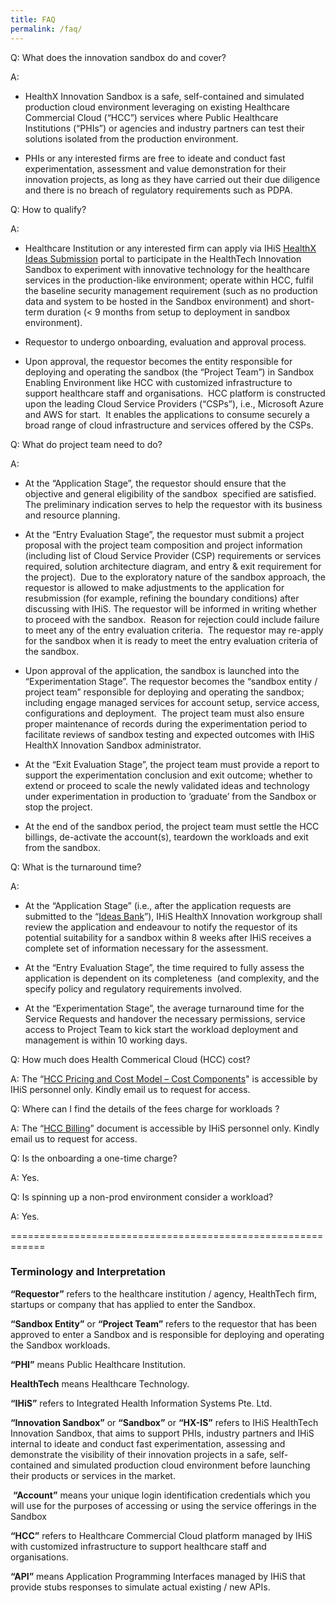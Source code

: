 ```yaml
---
title: FAQ
permalink: /faq/
---
```

Q:    What does the innovation sandbox do and cover?

A:
* HealthX Innovation Sandbox is a safe, self-contained and simulated production cloud environment leveraging on existing Healthcare Commercial Cloud (“HCC”) services where Public Healthcare Institutions (“PHIs”) or agencies and industry partners can test their solutions isolated from the production environment.&nbsp;

* PHIs or any interested firms are free to ideate and conduct fast experimentation, assessment and value demonstration for their innovation projects, as long as they have carried out their due diligence and there is no breach of regulatory requirements such as PDPA.

Q:    How to qualify?

A:
* Healthcare Institution or any interested firm can apply via IHiS [HealthX](https://form.gov.sg/634fb5a3334dbd0012970fd2) [Ideas Submission](https://form.gov.sg/634fb5a3334dbd0012970fd2) portal to participate in the HealthTech Innovation Sandbox to experiment with innovative technology for the healthcare services in the production-like environment; operate within HCC, fulfil the baseline security management requirement (such as no production data and system to be hosted in the Sandbox environment) and short-term duration (&lt; 9 months from setup to deployment in sandbox environment).

* Requestor to undergo onboarding, evaluation and approval process.

* Upon approval, the requestor becomes the entity responsible for deploying and operating the sandbox (the “Project Team”) in Sandbox Enabling Environment like HCC with customized infrastructure to support healthcare staff and organisations.&nbsp; HCC platform is constructed upon the leading Cloud Service Providers (“CSPs”), i.e., Microsoft Azure and AWS for start.&nbsp; It enables the applications to consume securely a broad range of cloud infrastructure and services offered by the CSPs.


Q:    What do project team need to do? 

A:
* At the “Application Stage”, the requestor should ensure that the objective and general eligibility of the sandbox &nbsp;specified are satisfied.&nbsp; The preliminary indication serves to help the requestor with its business and resource planning.

* At the “Entry Evaluation Stage”, the requestor must submit a project proposal with the project team composition and project information (including list of Cloud Service Provider (CSP) requirements or services required, solution architecture diagram, and entry &amp; exit requirement for the project).&nbsp; Due to the exploratory nature of the sandbox approach, the requestor is allowed to make adjustments to the application for resubmission (for example, refining the boundary conditions) after discussing with IHiS.&nbsp;The requestor will be informed in writing whether to proceed with the sandbox.&nbsp; Reason for rejection could include failure to meet any of the entry evaluation criteria.&nbsp; The requestor may re-apply for the sandbox when it is ready to meet the entry evaluation criteria of the sandbox.

* Upon approval of the application, the sandbox is launched into the “Experimentation Stage”. The requestor becomes the “sandbox entity / project team” responsible for deploying and operating the sandbox; including engage managed services for account setup, service access, configurations and deployment.&nbsp; The project team must also ensure proper maintenance of records during the experimentation period to facilitate reviews of sandbox testing and expected outcomes with IHiS HealthX Innovation Sandbox administrator.

* At the “Exit Evaluation Stage”, the project team must provide a report to support the experimentation conclusion and exit outcome; whether to extend or proceed to scale the newly validated ideas and technology under experimentation in production to ‘graduate’ from the Sandbox or stop the project.

* At the end of the sandbox period, the project team must settle the HCC billings, de-activate the account(s), teardown the workloads and exit from the sandbox.     

Q:    What is the turnaround time?

A:

*  At the “Application Stage” (i.e., after the application requests are submitted to the “[Ideas Bank](https://form.gov.sg/634fb5a3334dbd0012970fd2)”), IHiS HealthX Innovation workgroup shall review the application and endeavour to notify the requestor of its potential suitability for a sandbox within 8 weeks after IHiS receives a complete set of information necessary for the assessment.

* At the “Entry Evaluation Stage”, the time required to fully assess the application is dependent on its completeness&nbsp; (and complexity, and the specify policy and regulatory requirements involved.

* At the “Experimentation Stage”, the average turnaround time for the Service Requests and handover the necessary permissions, service access to Project Team to kick start the workload deployment and management is within 10 working days.

Q:     How much does Health Commerical Cloud (HCC) cost?

A:  The “[HCC Pricing and Cost Model – Cost Components](https://sites.intranet.ihis/HCC%20Information%20Portal/Documents/HCC%20Playbook/900%20HCC%20Billing/0900%20HCC%20Billing.pdf)" is accessible by IHiS personnel only. Kindly email us to request for access.

Q:    Where can I find the details of the fees charge for workloads ?

A: The “[HCC Billing](https://sites.intranet.ihis/HCC%20Information%20Portal/Documents/HCC%20Playbook/900%20HCC%20Billing/0900%20HCC%20Billing.pdf)” document is accessible by IHiS personnel only. Kindly email us to request for access.

Q:    Is the onboarding a one-time charge?

A: Yes.

Q:    Is spinning up a non-prod environment consider a workload?

A: Yes. 

============================================================ 
   

### **Terminology and Interpretation**
   

**“Requestor”** refers to the healthcare institution / agency, HealthTech firm, startups or company that has applied to enter the Sandbox.

**“Sandbox Entity”** or **“Project Team”** refers to the requestor that has been approved to enter a Sandbox and is responsible for deploying and operating the Sandbox workloads.

**“PHI”** means Public Healthcare Institution.

**HealthTech** means Healthcare Technology.

**“IHiS”** refers to Integrated Health Information Systems Pte. Ltd.

**“Innovation Sandbox”** or **“Sandbox”** or **“HX-IS”** refers to IHiS HealthTech Innovation Sandbox, that aims to support PHIs, industry partners and IHiS internal to ideate and conduct fast experimentation, assessing and demonstrate the visibility of their innovation projects in a safe, self-contained and simulated production cloud environment before launching their products or services in the market.

&nbsp;**“Account”** means your unique login identification credentials which you will use for the purposes of accessing or using the service offerings in the Sandbox

**“HCC”** refers to Healthcare Commercial Cloud platform managed by IHiS with customized infrastructure to support healthcare staff and organisations.

**“API”** means Application Programming Interfaces managed by IHiS that provide stubs responses to simulate actual existing / new APIs.
